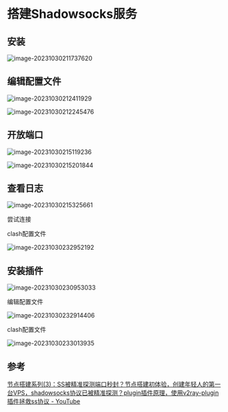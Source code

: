 # 搭建Shadowsocks服务



## 安装

![image-20231030211737620](C:\Users\lenovo\AppData\Roaming\Typora\typora-user-images\image-20231030211737620.png)

## 编辑配置文件

![image-20231030212411929](C:\Users\lenovo\AppData\Roaming\Typora\typora-user-images\image-20231030212411929.png)

![image-20231030212245476](C:\Users\lenovo\AppData\Roaming\Typora\typora-user-images\image-20231030212245476.png)

## 开放端口

![image-20231030215119236](C:\Users\lenovo\AppData\Roaming\Typora\typora-user-images\image-20231030215119236.png)

![image-20231030215201844](C:\Users\lenovo\AppData\Roaming\Typora\typora-user-images\image-20231030215201844.png)

## 查看日志

![image-20231030215325661](C:\Users\lenovo\AppData\Roaming\Typora\typora-user-images\image-20231030215325661.png)

尝试连接

clash配置文件

![image-20231030232952192](C:\Users\lenovo\AppData\Roaming\Typora\typora-user-images\image-20231030232952192.png)

## 安装插件

![image-20231030230953033](C:\Users\lenovo\AppData\Roaming\Typora\typora-user-images\image-20231030230953033.png)

编辑配置文件

![image-20231030232914406](C:\Users\lenovo\AppData\Roaming\Typora\typora-user-images\image-20231030232914406.png)

clash配置文件

![image-20231030233013935](C:\Users\lenovo\AppData\Roaming\Typora\typora-user-images\image-20231030233013935.png)

## 参考

[节点搭建系列(3)：SS被精准探测端口秒封？节点搭建初体验，创建年轻人的第一台VPS，shadowsocks协议已被精准探测？plugin插件原理，使用v2ray-plugin插件拯救ss协议 - YouTube](https://www.youtube.com/watch?v=3ivwonJuqyI)